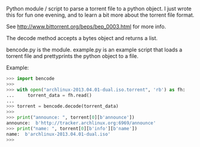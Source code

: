 
Python module / script to parse a torrent file to a python object.
I just wrote this for fun one evening, and to learn a bit more about the torrent file format.

See http://www.bittorrent.org/beps/bep_0003.html for more info.

The decode method accepts a bytes object and returns a list.

bencode.py is the module.
example.py is an example script that loads a torrent file and prettyprints the python object to a file.

Example:

```python
>>> import bencode
>>>
>>> with open("archlinux-2013.04.01-dual.iso.torrent", 'rb') as fh:
...     torrent_data = fh.read()
... 
>>> torrent = bencode.decode(torrent_data)
>>> 
>>> print("announce: ", torrent[0][b'announce'])
announce:  b'http://tracker.archlinux.org:6969/announce'
>>> print("name: ", torrent[0][b'info'][b'name'])
name:  b'archlinux-2013.04.01-dual.iso'
>>> 
```
